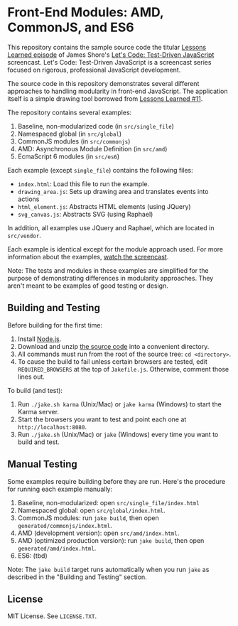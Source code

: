 Front-End Modules: AMD, CommonJS, and ES6
=============

This repository contains the sample source code the titular [Lessons Learned episode](http://www.letscodejavascript.com/v3/episodes/lessons_learned/14) of James Shore's [Let's Code: Test-Driven JavaScript](http://www.letscodejavascript.com) screencast. Let's Code: Test-Driven JavaScript is a screencast series focused on rigorous, professional JavaScript development.

The source code in this repository demonstrates several different approaches to handling modularity in front-end JavaScript. The application itself is a simple drawing tool borrowed from [Lessons Learned #11](http://www.letscodejavascript.com/v3/episodes/lessons_learned/11).

The repository contains several examples:

1. Baseline, non-modularized code (in `src/single_file`)
2. Namespaced global (in `src/global`)
3. CommonJS modules (in `src/commonjs`)
4. AMD: Asynchronous Module Definition (in `src/amd`)
5. EcmaScript 6 modules (in `src/es6`)

Each example (except `single_file`) contains the following files:

* `index.html`: Load this file to run the example.
* `drawing_area.js`: Sets up drawing area and translates events into actions
* `html_element.js`: Abstracts HTML elements (using JQuery)
* `svg_canvas.js`: Abstracts SVG (using Raphael)

In addition, all examples use JQuery and Raphael, which are located in `src/vendor`.

Each example is identical except for the module approach used. For more information about the examples, [watch the screencast](http://www.letscodejavascript.com/v3/episodes/lessons_learned/14).

Note: The tests and modules in these examples are simplified for the purpose of demonstrating differences in modularity approaches. They aren't meant to be examples of good testing or design.


Building and Testing
--------------------

Before building for the first time:

1. Install [Node.js](http://nodejs.org/download/).
2. Download and unzip [the source code](https://github.com/jamesshore/ll14_front_end_modules/archive/master.zip) into a convenient directory.
3. All commands must run from the root of the source tree: `cd <directory>`.
4. To cause the build to fail unless certain browsers are tested, edit `REQUIRED_BROWSERS` at the top of `Jakefile.js`. Otherwise, comment those lines out.

To build (and test):

1. Run `./jake.sh karma` (Unix/Mac) or `jake karma` (Windows) to start the Karma server.
2. Start the browsers you want to test and point each one at `http://localhost:8080`.
3. Run `./jake.sh` (Unix/Mac) or `jake` (Windows) every time you want to build and test.


Manual Testing
--------------

Some examples require building before they are run. Here's the procedure for running each example manually:

1. Baseline, non-modularized: open `src/single_file/index.html`
2. Namespaced global: open `src/global/index.html`.
3. CommonJS modules: run `jake build`, then open `generated/commonjs/index.html`.
4. AMD (development version): open `src/amd/index.html`.
5. AMD (optimized production version): run `jake build`, then open `generated/amd/index.html`.
6. ES6: (tbd)

Note: The `jake build` target runs automatically when you run `jake` as described in the "Building and Testing" section.


License
-------

MIT License. See `LICENSE.TXT`.